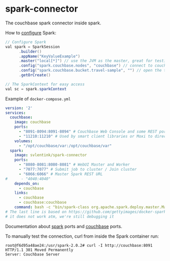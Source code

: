 # spark-connector

The couchbase spark connector inside spark.

How to
[configure](https://developer.couchbase.com/documentation/server/4.5/connectors/spark-2.0/getting-started.html)
Spark:
```java
// Configure Spark
val spark = SparkSession
      .builder()
      .appName("KeyValueExample")
      .master("local[*]") // use the JVM as the master, great for testing
      .config("spark.couchbase.nodes", "couchbase") // connect to couchbase via docker links
      .config("spark.couchbase.bucket.travel-sample", "") // open the travel-sample bucket with empty password
      .getOrCreate()

// The SparkContext for easy access
val sc = spark.sparkContext
```

Example of `docker-compose.yml`

```yaml
version: '2'
services:
  couchbase:
    image: couchbase
    ports:
      - "8091-8094:8091-8094" # Couchbase Web Console and some REST ports
      - "11210:11210" # Used by smart client libraries or Moxi to directly connect to the data nodes. The XDCR client uses this port as well as the SDKs. This is a memcached port.
    volumes:
      - "/opt/couchbase/var:/opt/couchbase/var"
  spark:
    image: svlentink/spark-connector
    ports:
      - "8080-8081:8080-8081" # WebUI Master and Worker
      - "7077:7077" # Submit job to cluster / Join cluster
      - "6066:6066" # Master Spark REST URL
#      - "4040:4040"
    depends_on:
      - couchbase
    links:
      - couchbase
      - couchbase:couchbase
    command: bash -c "bin/spark-class org.apache.spark.deploy.master.Master & sleep 1 && bin/spark-shell --master spark://spark:7077"
# The last line is based on https://github.com/gettyimages/docker-spark/blob/master/Dockerfile#L73
# it does not work atm, we're still debugging it
```

Documentation about
[spark](https://spark.apache.org/docs/latest/security.html#configuring-ports-for-network-security)
ports and
[couchbase](https://developer.couchbase.com/documentation/server/current/install/install-ports.html) ports.

To manually test the connection, curl from inside the Spark container run:

```shell
root@f6d95a48ae24:/usr/spark-2.0.2# curl -I http://couchbase:8091
HTTP/1.1 301 Moved Permanently
Server: Couchbase Server
```